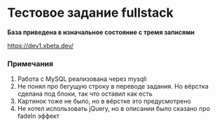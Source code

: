 
# Тестовое задание fullstack #

**База приведена в изначальное состояние с тремя записями**

<https://dev1.xbeta.dev/>

### Примечания ###

1. Работа с MySQL реализована через mysqli
2. Не понял про бегущую строку в переводе задания. Но вёрстка сделана под блоки, так что оставил как есть
3. Картинок тоже не было, но в вёрстке это предусмотрено
4. Не хотел использовать jQuery, но в описании было сказано про fadeIn эффект